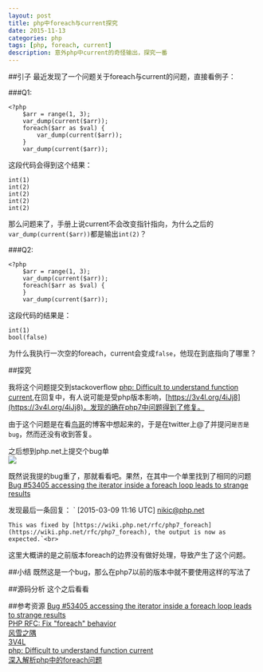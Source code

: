 ```yaml
---
layout: post
title: php中foreach与current探究
date: 2015-11-13
categories: php
tags: [php, foreach, current]
description: 意外php中current的奇怪输出，探究一番
---
```


##引子
最近发现了一个问题关于foreach与current的问题，直接看例子：<br>

###Q1:

    <?php
        $arr = range(1, 3);
        var_dump(current($arr));
        foreach($arr as $val) {
            var_dump(current($arr));
        }
        var_dump(current($arr));

这段代码会得到这个结果：<br>

    int(1)
    int(2)
    int(2)
    int(2)
    int(2)

那么问题来了，手册上说current不会改变指针指向，为什么之后的`var_dump(current($arr))`都是输出`int(2)`？<br>

###Q2:

    <?php
        $arr = range(1, 3);
        var_dump(current($arr));
        foreach($arr as $val) {
        }
        var_dump(current($arr));

这段代码的结果是：<br>

    int(1)
    bool(false)

为什么我执行一次空的foreach，current会变成`false`，他现在到底指向了哪里？<br>

##探究

我将这个问题提交到stackoverflow [php: Difficult to understand function current](http://stackoverflow.com/questions/33685018/php-difficult-to-understand-function-current?noredirect=1),在回复中，有人说可能是受php版本影响，[https://3v4l.org/4iJj8](https://3v4l.org/4iJj8)，发现的确在php7中问题得到了修复。<br>

由于这个问题是在看[鸟哥](http://www.laruence.com/)的博客中想起来的，于是在twitter上@了并提问`是否是bug`，然而还没有收到答复。<br>

之后想到php.net上提交个bug单<br>
![](http://8.shikun.wang/img/php-bug.png)

既然说我提的bug重了，那就看看吧。果然，在其中一个单里找到了相同的问题[Bug #53405 	accessing the iterator inside a foreach loop leads to strange results](https://bugs.php.net/bug.php?id=53405&edit=2)<br>

发现最后一条回复：
`    [2015-03-09 11:16 UTC] nikic@php.net

    This was fixed by [https://wiki.php.net/rfc/php7_foreach](https://wiki.php.net/rfc/php7_foreach), the output is now as expected.`<br>

这里大概讲的是之前版本foreach的边界没有做好处理，导致产生了这个问题。<br>

##小结
既然这是一个bug，那么在php7以前的版本中就不要使用这样的写法了<br>

##源码分析
这个之后看看<br>


##参考资源
[Bug #53405 	accessing the iterator inside a foreach loop leads to strange results](https://bugs.php.net/bug.php?id=53405&edit=2)<br>
[PHP RFC: Fix "foreach" behavior](https://wiki.php.net/rfc/php7_foreach)<br>
[风雪之隅](http://www.laruence.com/)<br>
[3V4L](https://3v4l.org/4iJj8)<br>
[php: Difficult to understand function current](http://stackoverflow.com/questions/33685018/php-difficult-to-understand-function-current?noredirect=1)<br>
[深入解析php中的foreach问题](http://www.jb51.net/article/39299.htm)<br>

